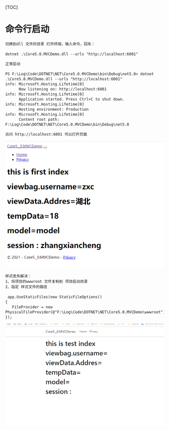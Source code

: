 [TOC]

# 命令行启动

```
切换到dll 文件的目录 打开终端，输入命令，回车：

dotnet .\Core5.0.MVCDemo.dll --urls "http://localhost:6001"

```

```
正常启动

PS F:\Log\Code\DOTNET\NET\Core5.0.MVCDemo\bin\Debug\net5.0> dotnet .\Core5.0.MVCDemo.dll --urls "http://localhost:6001"
info: Microsoft.Hosting.Lifetime[0]
      Now listening on: http://localhost:6001
info: Microsoft.Hosting.Lifetime[0]
      Application started. Press Ctrl+C to shut down.
info: Microsoft.Hosting.Lifetime[0]
      Hosting environment: Production
info: Microsoft.Hosting.Lifetime[0]
      Content root path: F:\Log\Code\DOTNET\NET\Core5.0.MVCDemo\bin\Debug\net5.0
```

```
访问 http://localhost:6001 可以打开页面
```

![image-20211023143926405](../../../../image/image-20211023143926405.png)

```
样式丢失解决：
1、将项目的wwwroot 文件复制到 项目启动目录
2、指定 样式文件的路径

 app.UseStaticFiles(new StaticFileOptions()
{
   FileProvider = new PhysicalFileProvider(@"F:\Log\Code\DOTNET\NET\Core5.0.MVCDemo\wwwroot")
});
```

![image-20211023150415543](../../../../image/image-20211023150415543.png)

